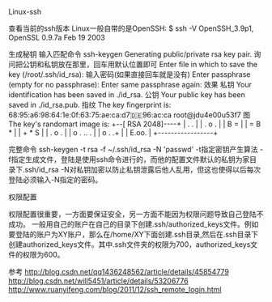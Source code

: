 Linux-ssh


查看当前的ssh版本
Linux一般自带的是OpenSSH: 
$ ssh -V 
OpenSSH_3.9p1, OpenSSL 0.9.7a Feb 19 2003


生成秘钥
输入匹配命令	 ssh-keygen 
Generating public/private rsa key pair.
询问把公钥和私钥放在那里，回车用默认位置即可
Enter file in which to save the key (/root/.ssh/id_rsa): 
输入密码(如果直接回车就是没有)
Enter passphrase (empty for no passphrase): 
Enter same passphrase again: 
效果
私钥
Your identification has been saved in ./id_rsa.
公钥
Your public key has been saved in ./id_rsa.pub.
指纹
The key fingerprint is:
68:95:a6:98:64:1e:0f:63:75:ae:ca:d7:de:96:ac:ca root@jdu4e00u53f7
图
The key's randomart image is:
+--[ RSA 2048]----+
|      . .        |
|     . o .       |
|    B   =        |
|   = B *         |
|    + * S        |
|   . o .         |
|    o . .. .     |
|     o . .+      |
|      E.oo.      |
+-----------------+

完整命令  ssh-keygen -t rsa -f ~/.ssh/id_rsa -N 'passwd'
    -t指定密钥产生算法
    -f指定生成文件，登陆是使用ssh命令进行的，而他的配置文件默认的私钥为家目录下.ssh/id_rsa
    -N对私钥加密以防止私钥泄露后他人乱用，但这也使得以后每次登陆必须输入-N指定的密码。



权限配置

权限配置很重要，一方面要保证安全，另一方面不能因为权限问题导致自己登陆不成功。
一般用自己的账户在自己的目录下创建.ssh/authorized_keys文件。例如要登陆的账户为XY账户，那么在/home/XY下面创建.ssh目录,然后在.ssh目录下创建authorized_keys文件。其中.ssh文件夹的权限为700，authorized_keys文件的权限为600。






参考
http://blog.csdn.net/qq1436248562/article/details/45854779
http://blog.csdn.net/will5451/article/details/53206776
http://www.ruanyifeng.com/blog/2011/12/ssh_remote_login.html